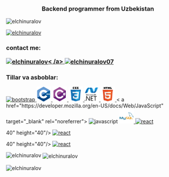 <h3 align="center">Backend programmer from Uzbekistan</h3>

<p align="left"> <img src="https://komarev.com/ghpvc/?username=elchinuralov&label=Profile%20views&color= 0e75b6&style=flat" alt="elchinuralov" /> </p>

<p align="left"> <a href="https://github.com/ryo-ma/github-profile-trophy"><img src ="https://github-profile-trophy.vercel.app/?username=elchinuralov" alt="elchinuralov" /></a> </p>

<h3 align="left">contact me:</ h3>
<p align="left">
<a href="https://linkedin.com/in/elchinuralov" target="blank"><img align="center" src="https://raw.githubusercontent.com/rahuldkjain/github-profile-readme-generator/master/src/images/icons/Social/linked-in-alt.svg" alt="elchinuralov" height="30" width="40" />< /a>
<a href="https://www.leetcode.com/elchinuralov07" target="blank"><img align="center" src="https://raw.githubusercontent.com/rahuldkjain/github-profile-readme -generator/master/src/images/icons/Social/leet-code.svg" alt="elchinuralov07" height="30" width="40" /></a>
</p>

<h3 align="left" ">Tillar va asboblar:</h3>
<p align="left"> <a href="https://getbootstrap.com" target="_blank" rel="noreferrer"> <img src="https://raw.githubusercontent.com/devicons/devicon /master/icons/bootstrap/bootstrap-plain-wordmark.svg" alt="bootstrap" width="40" height="40"/> </a> <a href="https://www.w3schools.com /cpp/" target="_blank" rel="noreferrer"> <img src="https://raw.githubusercontent.com/devicons/devicon/master/icons/cplusplus/cplusplus-original.svg" alt="cplusplus" " width="40" height="40"/> </a> <a href="https://www.w3schools.com/cs/" target="_blank" rel="noreferrer"><img src="https://raw.githubusercontent.com/devicons/devicon/master/icons/csharp/csharp-original.svg" alt="csharp" width="40" height="40"/> </ a> <a href="https://www.w3schools.com/css/" target="_blank" rel="noreferrer"> <img src="https://raw.githubusercontent.com/devicons/devicon/ master/icons/css3/css3-original-wordmark.svg" alt="css3" width="40" height="40"/> </a> <a href="https://dotnet.microsoft.com/ " target="_blank" rel="noreferrer"> <img src="https://raw.githubusercontent.com/devicons/devicon/master/icons/dot-net/dot-net-original-wordmark.svg" alt "dotnet"width="40" height="40"/> </a> <a href="https://www.w3.org/html/" target="_blank" rel="noreferrer"> <img src=" https://raw.githubusercontent.com/devicons/devicon/master/icons/html5/html5-original-wordmark.svg" alt="html5" width="40" height="40"/> </a> < a href="https://developer.mozilla.org/en-US/docs/Web/JavaScript" target="_blank" rel="noreferrer"> <img src="https://raw.githubusercontent.com/ devicons/devicon/master/icons/javascript/javascript-original.svg" alt="javascript" width="40" height="40"/> </a> <a href="https://www.mysql. com/"target="_blank" rel="noreferrer"> <img src="https://raw.githubusercontent.com/devicons/devicon/master/icons/mysql/mysql-original-wordmark.svg" alt="mysql" kengligi "40" height="40"/> </a> <a href="https://reactjs.org/" target="_blank" rel="noreferrer"> <img src="https://raw .githubusercontent.com/devicons/devicon/master/icons/react/react-original-wordmark.svg" alt="react" width="40" height="40"/> </a> </p>40" height="40"/> </a> <a href="https://reactjs.org/" target="_blank" rel="noreferrer"> <img src="https://raw.githubusercontent .com/devicons/devicon/master/icons/react/react-original-wordmark.svg" alt="react" width="40" height="40"/> </a> </p>40" height="40"/> </a> <a href="https://reactjs.org/" target="_blank" rel="noreferrer"> <img src="https://raw.githubusercontent .com/devicons/devicon/master/icons/react/react-original-wordmark.svg" alt="react" width="40" height="40"/> </a> </p>

<p><img align="left" src="https://github-readme-stats.vercel.app/api/top-langs?username=elchinuralov&show_icons=true&locale=en&layout=compact" alt="elchinuralov" /> </p>

<p> <img align="center" src="https://github-readme-stats.vercel.app/api?username=elchinuralov&show_icons=true&locale=en" alt="elchinuralov" /> </p>

<p><img align="center" src="https://github-readme-streak-stats.herokuapp.com/?user=elchinuralov&" alt="elchinuralov" /></p>

